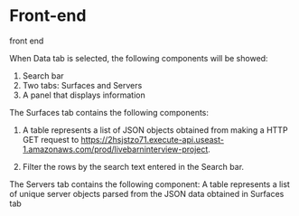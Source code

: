 # Front-end 
front end

When Data tab is selected, the following components will be showed:
1. Search bar
2. Two tabs: Surfaces and Servers
3. A panel that displays information

The Surfaces tab contains the following components:

1. A table represents a list of JSON objects obtained from making a HTTP GET request to 
https://2hsjstzo71.execute-api.useast-1.amazonaws.com/prod/livebarninterview-project.

2. Filter the rows by the search text entered in the Search bar.

The Servers tab contains the following component:
A table represents a list of unique server objects parsed from the JSON data obtained in Surfaces tab
